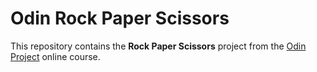# Odin Rock Paper Scissors
This repository contains the **Rock Paper Scissors** project from the [Odin Project](https://www.theodinproject.com) online course.